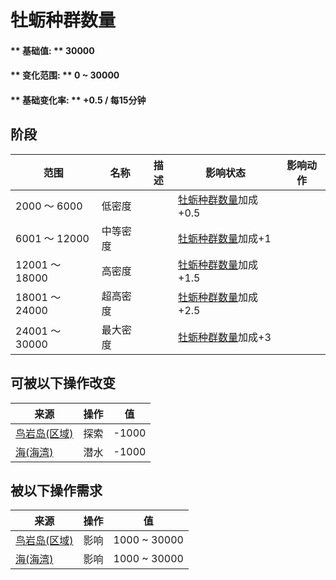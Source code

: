 # 牡蛎种群数量  
#### ** 基础值: ** 30000   
#### ** 变化范围: ** 0 ~ 30000  
#### ** 基础变化率: ** +0.5 / 每15分钟  
## 阶段  
范围  |  名称  |  描述  |  影响状态  |  影响动作  
----  |  ----  |  ----  |  ----  |  ----  
2000 ～ 6000  |  低密度  |    |  [牡蛎种群数量](Pop_Oyster.md)加成+0.5  |    
6001 ～ 12000  |  中等密度  |    |  [牡蛎种群数量](Pop_Oyster.md)加成+1  |    
12001 ～ 18000  |  高密度  |    |  [牡蛎种群数量](Pop_Oyster.md)加成+1.5  |    
18001 ～ 24000  |  超高密度  |    |  [牡蛎种群数量](Pop_Oyster.md)加成+2.5  |    
24001 ～ 30000  |  最大密度  |    |  [牡蛎种群数量](Pop_Oyster.md)加成+3  |    
## 可被以下操作改变  
来源  |  操作  |  值  
----  |  ----  |  ----  
[鸟岩岛(区域)](BirdRock.md)  |  探索  |  -1000  
[海(海湾)](Sea_Bay.md)  |  潜水  |  -1000  
## 被以下操作需求  
来源  |  操作  |  值  
----  |  ----  |  ----  
[鸟岩岛(区域)](BirdRock.md)  |  影响  |  1000 ~ 30000  
[海(海湾)](Sea_Bay.md)  |  影响  |  1000 ~ 30000  
